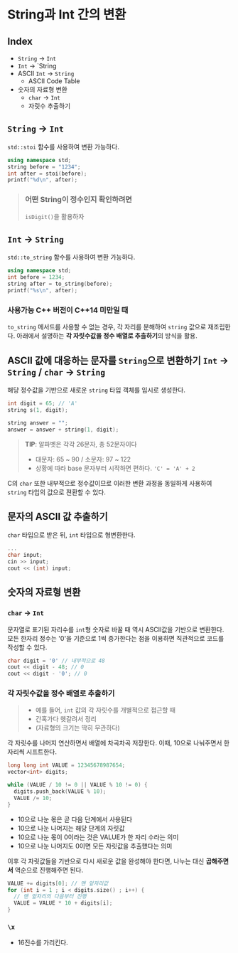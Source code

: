 # String과 Int 간의 변환

## Index
- `String` → `Int`
- `Int` → `String
- ASCII `Int` → `String`
  - ASCII Code Table
- 숫자의 자료형 변환
  - `char` → `Int`
  - 자릿수 추출하기

## `String` → `Int`
`std::stoi` 함수를 사용하여 변환 가능하다.

```cpp
using namespace std;
string before = "1234";
int after = stoi(before);
printf("%d\n", after);
```

> ### 어떤 String이 정수인지 확인하려면
> `isDigit()`을 활용하자

## `Int` → `String`
`std::to_string` 함수를 사용하여 변환 가능하다.

```cpp
using namespace std;
int before = 1234;
string after = to_string(before);
printf("%s\n", after);
```

### 사용가능 C++ 버전이 C++14 미만일 때
`to_string` 메서드를 사용할 수 없는 경우, 각 자리를 분해하여 `string` 값으로 재조립한다. 아래에서 설명하는 **각 자릿수값을 정수 배열로 추출하기**의 방식을 활용.

## ASCII 값에 대응하는 문자를 `String`으로 변환하기 `Int` → `String` / `char` → `String`
해당 정수값을 기반으로 새로운 `string` 타입 객체를 임시로 생성한다.

```cpp
int digit = 65; // 'A'
string s(1, digit);

string answer = "";
answer = answer + string(1, digit);
```

> **TIP**: 알파벳은 각각 26문자, 총 52문자이다
> - 대문자: 65 ~ 90 / 소문자: 97 ~ 122
> - 상황에 따라 base 문자부터 시작하면 편하다. `'C' = 'A' + 2`

C의 `char` 또한 내부적으로 정수값이므로 이러한 변환 과정을 동일하게 사용하여 `string` 타입의 값으로 젼환할 수 있다.

## 문자의 ASCII 값 추출하기
`char` 타입으로 받은 뒤, `int` 타입으로 형변환한다.

```cpp
...
char input;
cin >> input;
cout << (int) input;
```

## 숫자의 자료형 변환

### `char` → `Int`
문자열로 표기된 자리수를 `int`형 숫자로 바꿀 때 역시 ASCII값을 기반으로 변환한다. 모든 한자리 정수는 '0'을 기준으로 1씩 증가한다는 점을 이용하면 직관적으로 코드를 작성할 수 있다.

```cpp
char digit = '0' // 내부적으로 48
cout << digit - 48; // 0
cout << digit - '0'; // 0
```

### 각 자릿수값을 정수 배열로 추출하기

> - 예를 들어, `int` 값의 각 자릿수를 개별적으로 접근할 때
> - 간혹가다 헷갈려서 정리
> - (자료형의 크기는 딱히 무관하다)

각 자릿수를 나머지 연산하면서 배열에 차곡차곡 저장한다. 이때, 10으로 나눠주면서 한 자리씩 시프트한다.

```cpp
long long int VALUE = 12345678987654;
vector<int> digits;

while (VALUE / 10 != 0 || VALUE % 10 != 0) {
  digits.push_back(VALUE % 10);
  VALUE /= 10;
}
```

- 10으로 나눈 몫은 곧 다음 단계에서 사용된다
- 10으로 나눈 나머지는 해당 단계의 자릿값
- 10으로 나눈 몫이 0이라는 것은 VALUE가 한 자리 수라는 의미
- 10으로 나눈 나머지도 0이면 모든 자릿값을 추출했다는 의미

이후 각 자릿값들을 기반으로 다시 새로운 값을 완성해야 한다면, 나누는 대신 **곱해주면서** 역순으로 진행해주면 된다.

```cpp
VALUE += digits[0]; // 맨 앞자리값
for (int i = 1 ; i < digits.size() ; i++) {
  // 맨 앞자리의 다음부터 진행
  VALUE = VALUE * 10 + digits[i];
}
```

### `\x`
- 16진수를 가리킨다.

